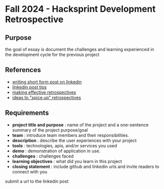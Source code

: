 # Fall 2024 - Hacksprint Development Retrospective

## Purpose

the goal of essay is document the challenges and learning experienced in the
development cycle for the previous project

## References

- [writing short form post on linkedin](https://www.linkedin.com/pulse/how-write-great-short-form-post-linkedin-section-karen-tisdell)
- [linkedin post tips](https://act-on.com/learn/blog/how-to-write-linkedin-post-tips-for-good-content/)
- [making effective retrospectives](https://www.linkedin.com/pulse/how-make-retrospectives-effective-ritesh-kumar-agrawal)
- [ideas to "spice up" retrospectives](https://www.linkedin.com/pulse/40-ideas-spice-up-your-retrospective-ralph-van-roosmalen)

## Requirements

- **project title and purpose** : name of the project and a one-sentence summary
  of the project purpose/goal
- **team** : introduce team members and their responsibilities.
- **description** : describe the user experiences with your project
- **tools** : technologies, apis, and/or services you used
- **demo** : demonstration of application in use.
- **challenges** : challenges faced
- **learning objectives** : what did you learn in this project
- **closing statement** : include github and linkedin urls and invite
  readers to connect with you

submit a url to the linkedin post
